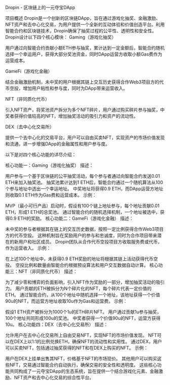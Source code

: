 Dropin - 区块链上的一元夺宝DApp

项目概述
Dropin是一个创新的区块链DApp，旨在通过游戏化抽奖、金融激励、NFT资产和去中心化交易，为用户提供一个全新的互动体验和价值创造平台。利用智能合约和区块链技术，Dropin确保了抽奖过程的公平性、透明性和安全性。
Dropin设计以下四个核心模块：
Gaming（游戏化抽奖）

用户通过向智能合约贡献小额ETH参与抽奖，累计达到一定金额后，智能合约随机选择一个幸运用户，获得大部分奖池资金，同时DApp运营方收取小额Gas费作为运营成本。

GameFi（游戏化金融）

结合金融激励机制，未中奖的用户根据其链上交互历史获得合作Web3项目方的代币空投，增加用户粘性和参与度，同时为DApp带来运营收入。

NFT（非同质化代币）

引入NFT资产，将奖池资产拆分为多个NFT碎片，用户通过购买碎片参与抽奖，中奖者获得价值较高的NFT，增加抽奖活动的吸引力和资产的流动性。

DEX（去中心化交易所）

提供一个去中心化的交易平台，用户可以自由买卖NFT，实现资产的市场价值发现和流通，进一步增强DApp的金融属性和用户参与度。

以下是对四个核心功能的详尽介绍：

核心功能一：Gaming（游戏化抽奖）
描述：

用户参与一个基于区块链的公平抽奖活动，每个参与者通过向智能合约发送0.01 ETH来加入抽奖池。
抽奖池累计达到1 ETH后，智能合约通过一个随机算法从100个参与地址中选出一个幸运地址。
中奖地址将获得0.9 ETH，而DApp运营方地址则收取0.1 ETH作为Gas费和运营成本。
示例：

MVP（最小可行产品）启动时，假设有100个链上地址参与，每个地址贡献0.01 ETH，形成1 ETH的总奖池。
通过智能合约的随机选择机制，一个地址被选中，获得0.9 ETH的奖励。
核心功能二：GameFi（游戏化金融）
描述：

未中奖的参与者根据其在链上的交互历史数据，按照一定比例获得合作Web3项目方的代币空投。
这种机制旨在奖励用户的参与和忠诚度，同时为合作项目带来潜在的新用户和社区成员。
Dropin团队从合作代币空投项目方收取服务费或代币，作为运营收入。
示例：

在上述100个地址中，未获得0.9 ETH奖励的地址将根据其链上活动获得代币空投。
空投比例和数量由智能合约根据预设算法和用户交互数据自动计算。
核心功能三：NFT（非同质化代币）
描述：

为了减少零和博弈的负面影响，引入NFT作为奖励的一部分，增加抽奖活动的吸引力。
用户贡献的ETH被拆分为N个碎片化的NFT，每个碎片代表一定价值的ETH。
通过智能合约，从100个地址中随机选择一个地址，该地址获得一个价值90u的NFT，而运营方地址收取10u作为Gas和运营费。
示例：

假设1 ETH资产被拆分为1000个1u的ETH碎片NFT。
用户通过贡献1u参与抽奖，100个地址共同形成100u的奖池。
中奖者获得一个价值90u的NFT，运营方获得10u。
核心功能四：DEX（去中心化交易所）
描述：

允许用户在去中心化交易所上自由交易NFT，实现NFT的市场价值发现。
NFT可以在DEX上以1:1的比例兑换ETH，确保NFT的流动性和实用性。
通过DEX，用户可以买卖NFT，包括通过抽奖获得的NFT和在DEX上购买的NFT。
示例：

用户在DEX上挂单出售其NFT，价格基于NFT的市场现价。
其他用户可以购买这些NFT，交易通过智能合约自动执行，确保交易的安全性和透明度。
这些核心功能共同构成了一元夺宝DApp的生态系统，旨在提供一个结合游戏化元素、金融激励、NFT资产和去中心化交易的综合性平台。


